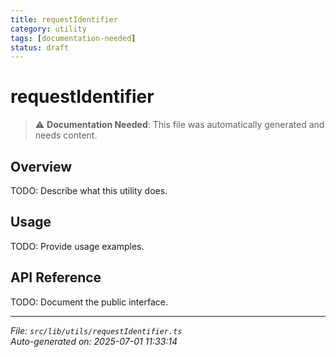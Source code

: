 ```yaml
---
title: requestIdentifier
category: utility
tags: [documentation-needed]
status: draft
---
```


# requestIdentifier

> ⚠️ **Documentation Needed**: This file was automatically generated and needs content.

## Overview

TODO: Describe what this utility does.

## Usage

TODO: Provide usage examples.

## API Reference

TODO: Document the public interface.

---

*File: `src/lib/utils/requestIdentifier.ts`*  
*Auto-generated on: 2025-07-01 11:33:14*
